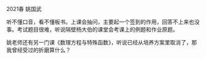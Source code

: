 2021春 姚国武

听不懂口音，看不懂板书。上课会抽问，主要起一个签到的作用，回答不上来也没事。考试题目很难，听说隔壁杨大伯的课堂会考课上的例题和作业原题。

姚老师还有另一门课《数理方程与特殊函数》，听说已经从培养方案里取消了，那我曾经受过的折磨算什么？
